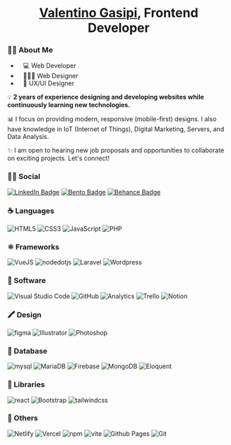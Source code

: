 <div align="center">
<h1 align="center"><a href="#" target="_blank">Valentino Gasipi</a>, Frontend Developer</h1>
</div>

### 🙋🏼 About Me
<ul>
  <li>&nbsp;&nbsp;&nbsp;💻 Web Developer</li>
  <li>&nbsp;&nbsp;&nbsp;👨🏼‍🎨 Web Designer</li>
  <li>&nbsp;&nbsp;&nbsp;📱 UX/UI Designer</li>
</ul>
<div>
  <p>💡<b> 2 years of experience designing and developing websites while continuously learning new technologies.</b></p>
  <p>📊 I focus on providing modern, responsive (mobile-first) designs. I also have knowledge in IoT (Internet of Things), Digital Marketing, Servers, and Data Analysis.</p>
  <p>✨ I am open to hearing new job proposals and opportunities to collaborate on exciting projects. Let's connect!</p>  
</div>

### 👨🏼 Social
[![LinkedIn Badge](https://img.shields.io/badge/LinkedIn-0A66C2?logo=linkedin&logoColor=fff&style=for-the-badge)](https://www.linkedin.com/in/valentino-gasipi-470100252/)
[![Bento Badge](https://img.shields.io/badge/Bento-FF6666?logo=bento&logoColor=fff&style=for-the-badge)](https://bento.me/valen-gasipi)
[![Behance Badge](https://img.shields.io/badge/Behance-1769FF?logo=behance&logoColor=white&style=for-the-badge)](https://www.behance.net/valentigasipi)


### ☕️ Languages

![HTML5](https://img.shields.io/badge/HTML5%20-%23E34F26.svg?style=for-the-badge&logo=html5&logoColor=white)
![CSS3](https://img.shields.io/badge/CSS%20-%231572B6.svg?style=for-the-badge&logo=css3&logoColor=white)
![JavaScript](https://img.shields.io/badge/JavaScript%20-%23F7DF1E.svg?style=for-the-badge&logo=javascript&logoColor=black)
![PHP](https://img.shields.io/badge/PHP-777BB4?style=for-the-badge&logo=php&logoColor=white)

### ⚛️ Frameworks

![VueJS](https://img.shields.io/badge/Vue.js-35495E?style=for-the-badge&logo=vue.js&logoColor=4FC08D)
![nodedotjs](https://img.shields.io/badge/node.js-339933.svg?style=for-the-badge&logo=nodedotjs&logoColor=white)
![Laravel](https://img.shields.io/badge/Laravel-FF2D20?style=for-the-badge&logo=laravel&logoColor=white)
![Wordpress](https://img.shields.io/badge/Wordpress-21759B?style=for-the-badge&logo=wordpress&logoColor=white)


### 📝 Software
![Visual Studio Code](https://img.shields.io/badge/Visual_Studio_Code-0078D4?style=for-the-badge&logo=visual-studio-code&logoColor=white)
![GitHub](https://img.shields.io/badge/github-%23121011.svg?style=for-the-badge&logo=github&logoColor=white)
![Analytics](https://img.shields.io/badge/Google%20Analytics-E37400?style=for-the-badge&logo=google%20analytics&logoColor=white)
![Trello](https://img.shields.io/badge/Trello-0052CC?style=for-the-badge&logo=trello&logoColor=white)
![Notion](https://img.shields.io/badge/Notion-000000?style=for-the-badge&logo=notion&logoColor=white)


### 🖍 Design

![figma](https://img.shields.io/badge/figma-F24E1E.svg?style=for-the-badge&logo=figma&logoColor=white)
![Illustrator](https://img.shields.io/badge/Adobe%20Illustrator-FF9A00?style=for-the-badge&logo=adobe%20illustrator&logoColor=white)
![Photoshop](https://img.shields.io/badge/Adobe%20Photoshop-31A8FF?style=for-the-badge&logo=Adobe%20Photoshop&logoColor=black)


### 🐬 Database

![mysql](https://img.shields.io/badge/mysql-4479A1.svg?style=for-the-badge&logo=mysql&logoColor=white)
![MariaDB](https://img.shields.io/badge/MariaDB-003545?style=for-the-badge&logo=mariadb&logoColor=white)
![Firebase](https://img.shields.io/badge/Firebase-FFCA28?style=for-the-badge&logo=firebase&logoColor=white)
![MongoDB](https://img.shields.io/badge/MongoDB-4EA94B?style=for-the-badge&logo=mongodb&logoColor=white)
![Eloquent](https://img.shields.io/badge/Eloquent-FF2D20?style=for-the-badge&logo=laravel&logoColor=white)



### 📘 Libraries

![react](https://img.shields.io/badge/react.js-61DAFB.svg?style=for-the-badge&logo=react&logoColor=black)
![Bootstrap](https://img.shields.io/badge/Bootstrap-7952B3.svg?style=for-the-badge&logo=bootstrap&logoColor=white)
![tailwindcss](https://img.shields.io/badge/tailwind_css-06B6D4.svg?style=for-the-badge&logo=tailwindcss&logoColor=white)

### 🐙 Others

![Netlify](https://img.shields.io/badge/Netlify-00C7B7?style=for-the-badge&logo=netlify&logoColor=white)
![Vercel](https://img.shields.io/badge/Vercel-000000?style=for-the-badge&logo=vercel&logoColor=white)
![npm](https://img.shields.io/badge/npm-CB3837.svg?style=for-the-badge&logo=npm&logoColor=white)
![vite](https://img.shields.io/badge/vite-646CFF.svg?style=for-the-badge&logo=vite&logoColor=white)
![Github Pages](https://img.shields.io/badge/GitHub%20Pages-%23327FC7.svg?style=for-the-badge&logo=github&logoColor=white)
![Git](https://img.shields.io/badge/git-%23F05033.svg?style=for-the-badge&logo=git&logoColor=white)
